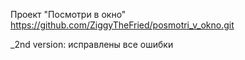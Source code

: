 Проект "Посмотри в окно" https://github.com/ZiggyTheFried/posmotri_v_okno.git

_2nd version: исправлены все ошибки 